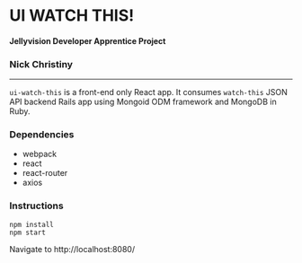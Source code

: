 # UI WATCH THIS! 
#### Jellyvision Developer Apprentice Project
### Nick Christiny
---

`ui-watch-this` is a front-end only React app. It consumes `watch-this` JSON API backend Rails app using Mongoid ODM framework and MongoDB in Ruby.

### Dependencies
* webpack
* react
* react-router
* axios

### Instructions
```
npm install
npm start
```

Navigate to http://localhost:8080/
